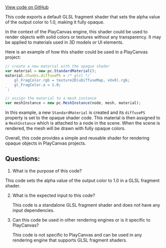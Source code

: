 [View code on GitHub](https://github.com/playcanvas/engine/src/scene/shader-lib/chunks/lit/frag/outputAlphaOpaque.js)

This code exports a default GLSL fragment shader that sets the alpha value of the output color to 1.0, making it fully opaque. 

In the context of the PlayCanvas engine, this shader could be used to render objects with solid colors or textures without any transparency. It may be applied to materials used in 3D models or UI elements. 

Here is an example of how this shader could be used in a PlayCanvas project:

```javascript
// create a new material with the opaque shader
var material = new pc.StandardMaterial();
material.chunks.diffusePS = /* glsl */`
    gl_FragColor.rgb = texture2D(uDiffuseMap, vUv0).rgb;
    gl_FragColor.a = 1.0;
`;

// assign the material to a mesh instance
var meshInstance = new pc.MeshInstance(node, mesh, material);
```

In this example, a new `StandardMaterial` is created and its `diffusePS` property is set to the opaque shader code. This material is then assigned to a `MeshInstance` which is attached to a node in the scene. When the scene is rendered, the mesh will be drawn with fully opaque colors. 

Overall, this code provides a simple and reusable shader for rendering opaque objects in PlayCanvas projects.
## Questions: 
 1. What is the purpose of this code?
   
   This code sets the alpha value of the output color to 1.0 in a GLSL fragment shader.

2. What is the expected input to this code?
   
   This code is a standalone GLSL fragment shader and does not have any input dependencies. 

3. Can this code be used in other rendering engines or is it specific to PlayCanvas?
   
   This code is not specific to PlayCanvas and can be used in any rendering engine that supports GLSL fragment shaders.